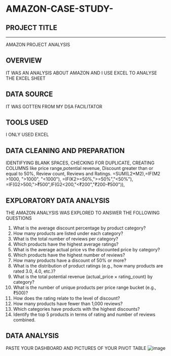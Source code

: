 # AMAZON-CASE-STUDY-
## PROJECT TITLE
--- 
AMAZON PROJECT ANALYSIS
## OVERVIEW
IT WAS AN ANALYSIS ABOUT AMAZON AND I USE EXCEL TO ANALYSE THE EXCEL SHEET
## DATA SOURCE
IT WAS GOTTEN FROM MY DSA FACILITATOR
## TOOLS USED
I ONLY USED EXCEL
## DATA CLEANING AND PREPARATION
IDENTIFYING BLANK SPACES, CHECKING FOR DUPLICATE, CREATING COLUMNS like price range,potential revenue, Discount greater than or equal to 50%, Review count, Reviews and Ratings. =SUM(L2*M2),=IF(M2 >1000, ">1000", "<1000"), =IF(K2>=50%,">=50%","<50%"), =IF(G2>500,">₹500",IF(G2<200,"<₹200","₹200-₹500")),
## EXPLORATORY DATA ANALYSIS
THE AMAZON ANALYSIS WAS EXPLORED TO ANSWER THE FOLLOWING QUESTIONS
1. What is the average discount percentage by product category? 
2. How many products are listed under each category? 
3. What is the total number of reviews per category? 
4. Which products have the highest average ratings? 
5. What is the average actual price vs the discounted price by category?
 6. Which products have the highest number of reviews? 
7. How many products have a discount of 50% or more? 
8. What is the distribution of product ratings (e.g., how many products are rated 3.0, 4.0, etc.)? 
9. What is the total potential revenue (actual_price × rating_count) by category? 
10. What is the number of unique products per price range bucket (e.g., ₹500)?
11.  How does the rating relate to the level of discount? 
12. How many products have fewer than 1,000 reviews? 
13. Which categories have products with the highest discounts? 
14. Identify the top 5 products in terms of rating and number of reviews combined.

## DATA ANALYSIS
PASTE YOUR DASHBOARD AND PICTURES OF YOUR PIVOT TABLE
![image](https://github.com/user-attachments/assets/451a36db-f087-4748-9f22-ad43051b5160)
